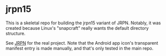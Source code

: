 # jrpn15

This is a skeletal repo for building the jrpn15 variant of JRPN.
Notably, it was created because Linux's "snapcraft" really wants 
the default directory structure.

See [JRPN](https://github.com/zathras/jrpn) for the real project.
Note that the Android app icon's transparent manifest entry is made
manually, and that's only tested in the main repo.
